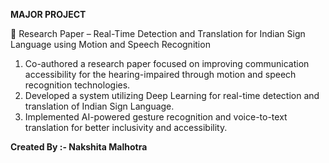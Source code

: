 **MAJOR PROJECT**

📌 Research Paper – Real-Time Detection and Translation for Indian Sign Language using Motion and Speech Recognition

1. Co-authored a research paper focused on improving communication accessibility for the hearing-impaired through motion and speech recognition technologies.
2. Developed a system utilizing Deep Learning for real-time detection and translation of Indian Sign Language.
3. Implemented AI-powered gesture recognition and voice-to-text translation for better inclusivity and accessibility.

**Created By :- Nakshita Malhotra**
